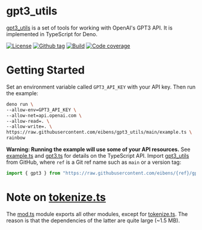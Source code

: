 # gpt3_utils

[gpt3_utils] is a set of tools for working with OpenAI's GPT3 API. It is
implemented in TypeScript for Deno.

[![License][license-shield]](LICENSE) [![Github
tag][github-shield]][github]
[![Build][build-shield]][build] [![Code
coverage][coverage-shield]][coverage]

# Getting Started

Set an environment variable called `GPT3_API_KEY` with your API key. Then run
the example:

```sh
deno run \
--allow-env=GPT3_API_KEY \
--allow-net=api.openai.com \
--allow-read=. \
--allow-write=. \
https://raw.githubusercontent.com/eibens/gpt3_utils/main/example.ts \
rainbow
```

**Warning: Running the example will use some of your API resources.** See
[example.ts](example.ts) and [gpt3.ts](gpt3.ts) for details on the TypeScript
API. Import [gpt3_utils] from GitHub, where `ref` is a Git ref name such as
`main` or a version tag:

```ts
import { gpt3 } from "https://raw.githubusercontent.com/eibens/{ref}/gpt3_utils/mod.ts";
```

# Note on [tokenize.ts](tokenize.ts)

The [mod.ts](mod.ts) module exports all other modules, except for
[tokenize.ts](tokenize.ts). The reason is that the dependencies of the latter
are quite large (~1.5 MB).

<!-- references -->

[gpt3_utils]: #
[deno third party]: https://deno.land/x/
[deno standard]: https://deno.land/std/

<!-- badges -->

[github]: https://github.com/eibens/gpt3_utils
[github-shield]: https://img.shields.io/github/v/tag/eibens/gpt3_utils?label&logo=github
[coverage-shield]: https://img.shields.io/codecov/c/github/eibens/gpt3_utils?logo=codecov&label
[license-shield]: https://img.shields.io/github/license/eibens/gpt3_utils?color=informational
[coverage]: https://codecov.io/gh/eibens/gpt3_utils
[build]: https://github.com/eibens/gpt3_utils/actions/workflows/ci.yml
[build-shield]: https://img.shields.io/github/workflow/status/eibens/gpt3_utils/ci?logo=github&label
[deno-land]: https://deno.land/x/gpt3_utils
[deno-land-shield]: https://img.shields.io/badge/x/module__url-informational?logo=deno&label
